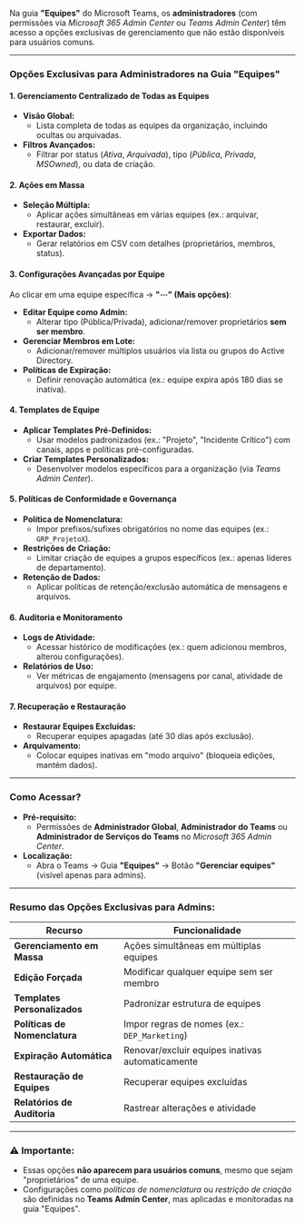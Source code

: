 Na guia **"Equipes"** do Microsoft Teams, os **administradores** (com permissões via *Microsoft 365 Admin Center* ou *Teams Admin Center*) têm acesso a opções exclusivas de gerenciamento que não estão disponíveis para usuários comuns.

---

### **Opções Exclusivas para Administradores na Guia "Equipes"**  
#### **1. Gerenciamento Centralizado de Todas as Equipes**  
- **Visão Global:**  
  - Lista completa de todas as equipes da organização, incluindo ocultas ou arquivadas.  
- **Filtros Avançados:**  
  - Filtrar por status (*Ativa*, *Arquivada*), tipo (*Pública*, *Privada*, *MSOwned*), ou data de criação.  

#### **2. Ações em Massa**  
- **Seleção Múltipla:**  
  - Aplicar ações simultâneas em várias equipes (ex.: arquivar, restaurar, excluir).  
- **Exportar Dados:**  
  - Gerar relatórios em CSV com detalhes (proprietários, membros, status).  

#### **3. Configurações Avançadas por Equipe**  
Ao clicar em uma equipe específica → **"⋯" (Mais opções)**:  
- **Editar Equipe como Admin:**  
  - Alterar tipo (Pública/Privada), adicionar/remover proprietários **sem ser membro**.  
- **Gerenciar Membros em Lote:**  
  - Adicionar/remover múltiplos usuários via lista ou grupos do Active Directory.  
- **Políticas de Expiração:**  
  - Definir renovação automática (ex.: equipe expira após 180 dias se inativa).  

#### **4. Templates de Equipe**  
- **Aplicar Templates Pré-Definidos:**  
  - Usar modelos padronizados (ex.: "Projeto", "Incidente Crítico") com canais, apps e políticas pré-configuradas.  
- **Criar Templates Personalizados:**  
  - Desenvolver modelos específicos para a organização (via *Teams Admin Center*).  

#### **5. Políticas de Conformidade e Governança**  
- **Política de Nomenclatura:**  
  - Impor prefixos/sufixes obrigatórios no nome das equipes (ex.: `GRP_ProjetoX`).  
- **Restrições de Criação:**  
  - Limitar criação de equipes a grupos específicos (ex.: apenas líderes de departamento).  
- **Retenção de Dados:**  
  - Aplicar políticas de retenção/exclusão automática de mensagens e arquivos.  

#### **6. Auditoria e Monitoramento**  
- **Logs de Atividade:**  
  - Acessar histórico de modificações (ex.: quem adicionou membros, alterou configurações).  
- **Relatórios de Uso:**  
  - Ver métricas de engajamento (mensagens por canal, atividade de arquivos) por equipe.  

#### **7. Recuperação e Restauração**  
- **Restaurar Equipes Excluídas:**  
  - Recuperar equipes apagadas (até 30 dias após exclusão).  
- **Arquivamento:**  
  - Colocar equipes inativas em "modo arquivo" (bloqueia edições, mantém dados).  

---

### **Como Acessar?**  
- **Pré-requisito:**  
  - Permissões de **Administrador Global**, **Administrador do Teams** ou **Administrador de Serviços do Teams** no *Microsoft 365 Admin Center*.  
- **Localização:**  
  - Abra o Teams → Guia **"Equipes"** → Botão **"Gerenciar equipes"** (visível apenas para admins).  

---

### **Resumo das Opções Exclusivas para Admins:**  
| **Recurso**                     | **Funcionalidade**                                  |  
|---------------------------------|-----------------------------------------------------|  
| **Gerenciamento em Massa**      | Ações simultâneas em múltiplas equipes              |  
| **Edição Forçada**              | Modificar qualquer equipe sem ser membro            |  
| **Templates Personalizados**    | Padronizar estrutura de equipes                     |  
| **Políticas de Nomenclatura**   | Impor regras de nomes (ex.: `DEP_Marketing`)        |  
| **Expiração Automática**        | Renovar/excluir equipes inativas automaticamente    |  
| **Restauração de Equipes**      | Recuperar equipes excluídas                         |  
| **Relatórios de Auditoria**     | Rastrear alterações e atividade                     |  

---

### **⚠️ Importante:**  
- Essas opções **não aparecem para usuários comuns**, mesmo que sejam "proprietários" de uma equipe.  
- Configurações como *políticas de nomenclatura* ou *restrição de criação* são definidas no **Teams Admin Center**, mas aplicadas e monitoradas na guia "Equipes".